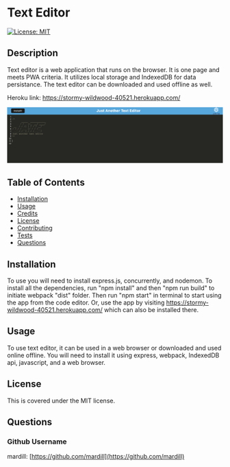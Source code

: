# Text Editor

[![License: MIT](https://img.shields.io/badge/License-MIT-yellow.svg)](https://opensource.org/licenses/MIT)
    
## Description

Text editor is a web application that runs on the browser. It  is one page and meets PWA criteria. It utilizes local storage and IndexedDB for data persistance. The text editor can be downloaded and used offline as well.

Heroku link: https://stormy-wildwood-40521.herokuapp.com/

![example](client/src/images/example.png)

## Table of Contents

* [Installation](#installation)
* [Usage](#usage)
* [Credits](#credits)
* [License](#license)
* [Contributing](#contributing)
* [Tests](#tests)
* [Questions](#questions)

## Installation

To use you will need to install express.js, concurrently, and nodemon. To install all the dependencies, run "npm install" and then "npm run build" to initiate webpack "dist" folder. Then run "npm start" in terminal to start using the app from the code editor. Or, use the app by visiting https://stormy-wildwood-40521.herokuapp.com/ which can also be installed there. 


## Usage

To use text editor, it can be used in a web browser or downloaded and used online offline. You will need to install it using express, webpack, IndexedDB api, javascript, and a web browser.


## License

This is covered under the MIT license. 


## Questions

### Github Username
mardill: [https://github.com/mardill](https://github.com/mardill)



     
